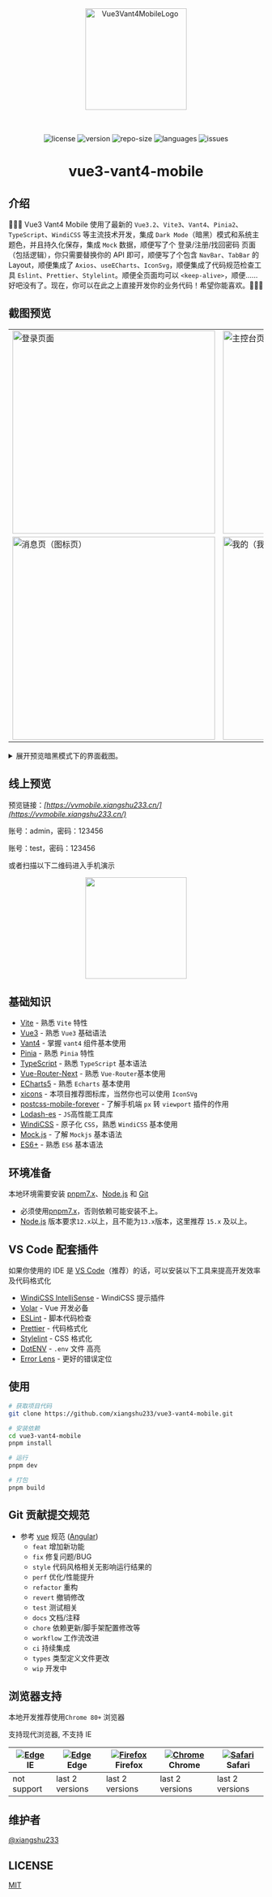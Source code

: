 <div align="center">
  <a href="https://github.com/xiangshu233/vue3-vant4-mobile">
    <img alt="Vue3Vant4MobileLogo" width="200" height="200" src="https://fastly.jsdelivr.net/gh/xiangshu233/blogAssets/2022/07/logo.svg">

  </a>
</div><br><br>

<p align="center">
  <img src="https://img.shields.io/github/license/xiangshu233/vue3-vant4-mobile" alt="license" />
  <img src="https://img.shields.io/github/package-json/v/xiangshu233/vue3-vant4-mobile" alt="version" />
  <img src="https://img.shields.io/github/repo-size/xiangshu233/vue3-vant4-mobile" alt="repo-size" />
  <img src="https://img.shields.io/github/languages/top/xiangshu233/vue3-vant4-mobile" alt="languages" />
  <img src="https://img.shields.io/github/issues-closed/xiangshu233/vue3-vant4-mobile" alt="issues" />
</p>

<h1 align="center">vue3-vant4-mobile</h1>

## 介绍

👋👋👋 Vue3 Vant4 Mobile 使用了最新的 `Vue3.2`、`Vite3`、`Vant4`、`Pinia2`、`TypeScript`、`WindiCSS` 等主流技术开发，集成 `Dark Mode`（暗黑）模式和系统主题色，并且持久化保存，集成 `Mock` 数据，顺便写了个 登录/注册/找回密码 页面（包括逻辑），你只需要替换你的 API 即可，顺便写了个包含 `NavBar`、`TabBar` 的 Layout，顺便集成了 `Axios`、`useECharts`、`IconSvg`，顺便集成了代码规范检查工具 `Eslint`、`Prettier`、`Stylelint`。顺便全页面均可以 `<keep-alive>`，顺便......好吧没有了。现在，你可以在此之上直接开发你的业务代码！希望你能喜欢。🥳🥳🥳

## 截图预览

<table>
	<tr>
		<td><img src="https://fastly.jsdelivr.net/gh/xiangshu233/blogAssets/2022/10/%E5%BE%AE%E4%BF%A1%E6%88%AA%E5%9B%BE_20221022091917.png" width="400" alt="登录页面" /></td>
		<td><img src="https://fastly.jsdelivr.net/gh/xiangshu233/blogAssets/2022/10/%E5%BE%AE%E4%BF%A1%E6%88%AA%E5%9B%BE_20221022092004.png" width="400" alt="主控台页(首页）" /></td>
	</tr>
	<tr>
    <td><img src="https://fastly.jsdelivr.net/gh/xiangshu233/blogAssets/2022/10/%E5%BE%AE%E4%BF%A1%E6%88%AA%E5%9B%BE_20221022092015.png" width="400" alt="消息页（图标页）" /></td>
		<td><img src="https://fastly.jsdelivr.net/gh/xiangshu233/blogAssets/2022/10/%E5%BE%AE%E4%BF%A1%E6%88%AA%E5%9B%BE_20221022092022.png" width="400" alt="我的（我的信息页面）" /></td>
	</tr>
</table>


<details>
<summary>展开预览暗黑模式下的界面截图。</summary>

<table>
	<tr>
		<td><img src="https://fastly.jsdelivr.net/gh/xiangshu233/blogAssets/2022/10/%E5%BE%AE%E4%BF%A1%E6%88%AA%E5%9B%BE_20221022092052.png" width="400" alt="登录页面（暗黑模式）" /></td>
		<td><img src="https://fastly.jsdelivr.net/gh/xiangshu233/blogAssets/2022/10/%E5%BE%AE%E4%BF%A1%E6%88%AA%E5%9B%BE_20221022092140.png" width="400" alt="主控台页（暗黑模式）" /></td>
	</tr>
	<tr>
    <td><img src="https://fastly.jsdelivr.net/gh/xiangshu233/blogAssets/2022/10/%E5%BE%AE%E4%BF%A1%E6%88%AA%E5%9B%BE_20221022092224.png" width="400" alt="我的页面（暗黑模式）" /></td>
		<td><img src="https://fastly.jsdelivr.net/gh/xiangshu233/blogAssets/2022/10/%E5%BE%AE%E4%BF%A1%E5%9B%BE%E7%89%87_20221023152559.png" width="400" alt="主题设置页面（暗黑模式）" /></td>
	</tr>
</table>

</details>

## 线上预览

预览链接：*[https://vvmobile.xiangshu233.cn/](https://vvmobile.xiangshu233.cn/)*

账号：admin，密码：123456

账号：test，密码：123456

或者扫描以下二维码进入手机演示

<p align="center">
  <img src="https://fastly.jsdelivr.net/gh/xiangshu233/blogAssets/2022/07/vue3-vant4-mobile-QR-code.png" width="200" />
</p>

## 基础知识

- [Vite](https://cn.vitejs.dev/) - 熟悉 `Vite` 特性
- [Vue3](https://v3.vuejs.org/) - 熟悉 `Vue3` 基础语法
- [Vant4](https://youzan.github.io/vant/v4/#/zh-CN) - 掌握 `vant4` 组件基本使用
- [Pinia](https://pinia.vuejs.org/) - 熟悉 `Pinia` 特性
- [TypeScript](https://www.typescriptlang.org/) - 熟悉 `TypeScript` 基本语法
- [Vue-Router-Next](https://router.vuejs.org/) - 熟悉 `Vue-Router`基本使用
- [ECharts5](https://echarts.apache.org/handbook/zh/get-started/) - 熟悉 `Echarts` 基本使用
- [xicons](https://www.xicons.org/#/) - 本项目推荐图标库，当然你也可以使用 `IconSVg`
- [postcss-mobile-forever](https://github.com/wswmsword/postcss-mobile-forever) - 了解手机端 `px` 转 `viewport` 插件的作用
- [Lodash-es](https://www.lodashjs.com/) - `JS`高性能工具库
- [WindiCSS](https://cn.windicss.org/guide/) - 原子化 `CSS`，熟悉 `WindiCSS` 基本使用
- [Mock.js](https://github.com/nuysoft/Mock) - 了解 `Mockjs` 基本语法
- [ES6+](http://es6.ruanyifeng.com/) - 熟悉 `ES6` 基本语法

## 环境准备

本地环境需要安装 [pnpm7.x](https://www.pnpm.cn/)、[Node.js](http://nodejs.org/) 和 [Git](https://git-scm.com/)

- 必须使用[pnpm7.x](https://www.pnpm.cn/)，否则依赖可能安装不上。
- [Node.js](http://nodejs.org/) 版本要求`12.x`以上，且不能为`13.x`版本，这里推荐 `15.x` 及以上。

## VS Code 配套插件

如果你使用的 IDE 是 [VS Code](https://code.visualstudio.com/)（推荐）的话，可以安装以下工具来提高开发效率及代码格式化

- [WindiCSS IntelliSense](https://marketplace.visualstudio.com/items?itemName=voorjaar.windicss-intellisense) - WindiCSS 提示插件
- [Volar](https://marketplace.visualstudio.com/items?itemName=Vue.volar) - Vue 开发必备
- [ESLint](https://marketplace.visualstudio.com/items?itemName=dbaeumer.vscode-eslint) - 脚本代码检查
- [Prettier](https://marketplace.visualstudio.com/items?itemName=esbenp.prettier-vscode) - 代码格式化
- [Stylelint](https://marketplace.visualstudio.com/items?itemName=stylelint.vscode-stylelint) - CSS 格式化
- [DotENV](https://marketplace.visualstudio.com/items?itemName=mikestead.dotenv) - `.env` 文件 高亮
- [Error Lens](https://marketplace.visualstudio.com/items?itemName=usernamehw.errorlens) - 更好的错误定位

## 使用

```bash
# 获取项目代码
git clone https://github.com/xiangshu233/vue3-vant4-mobile.git

# 安装依赖
cd vue3-vant4-mobile
pnpm install

# 运行
pnpm dev

# 打包
pnpm build
```

## Git 贡献提交规范

- 参考 [vue](https://github.com/vuejs/vue/blob/dev/.github/COMMIT_CONVENTION.md) 规范 ([Angular](https://github.com/conventional-changelog/conventional-changelog/tree/master/packages/conventional-changelog-angular))
  - `feat` 增加新功能
  - `fix` 修复问题/BUG
  - `style` 代码风格相关无影响运行结果的
  - `perf` 优化/性能提升
  - `refactor` 重构
  - `revert` 撤销修改
  - `test` 测试相关
  - `docs` 文档/注释
  - `chore` 依赖更新/脚手架配置修改等
  - `workflow` 工作流改进
  - `ci` 持续集成
  - `types` 类型定义文件更改
  - `wip` 开发中

## 浏览器支持

本地开发推荐使用`Chrome 80+` 浏览器

支持现代浏览器, 不支持 IE

| [![ Edge](https://raw.githubusercontent.com/alrra/browser-logos/master/src/edge/edge_48x48.png)](http://godban.github.io/browsers-support-badges/) IE | [![ Edge](https://raw.githubusercontent.com/alrra/browser-logos/master/src/edge/edge_48x48.png)](http://godban.github.io/browsers-support-badges/) Edge | [![Firefox](https://raw.githubusercontent.com/alrra/browser-logos/master/src/firefox/firefox_48x48.png)](http://godban.github.io/browsers-support-badges/) Firefox | [![Chrome](https://raw.githubusercontent.com/alrra/browser-logos/master/src/chrome/chrome_48x48.png)](http://godban.github.io/browsers-support-badges/) Chrome | [![Safari](https://raw.githubusercontent.com/alrra/browser-logos/master/src/safari/safari_48x48.png)](http://godban.github.io/browsers-support-badges/) Safari |
| --- | --- | --- | --- | --- |
| not support | last 2 versions | last 2 versions | last 2 versions | last 2 versions |

## 维护者

[@xiangshu233](https://github.com/xiangshu233)

## LICENSE

[MIT](https://en.wikipedia.org/wiki/MIT_License)
